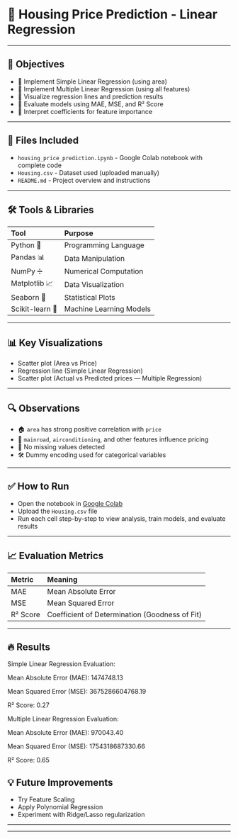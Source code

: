 # 🚀 Housing Price Prediction - Linear Regression

---

## 📌 Objectives

- 🔹 Implement Simple Linear Regression (using area)
- 🔹 Implement Multiple Linear Regression (using all features)
- 🔹 Visualize regression lines and prediction results
- 🔹 Evaluate models using MAE, MSE, and R² Score
- 🔹 Interpret coefficients for feature importance

---

## 📂 Files Included

- `housing_price_prediction.ipynb` - Google Colab notebook with complete code
- `Housing.csv` - Dataset used (uploaded manually)
- `README.md` - Project overview and instructions

---

## 🛠️ Tools & Libraries

| Tool | Purpose |
|:---|:---|
| Python 🐍 | Programming Language |
| Pandas 📊 | Data Manipulation |
| NumPy ➗ | Numerical Computation |
| Matplotlib 📈 | Data Visualization |
| Seaborn 🎨 | Statistical Plots |
| Scikit-learn 🤖 | Machine Learning Models |

---

## 📊 Key Visualizations

- Scatter plot (Area vs Price)
- Regression line (Simple Linear Regression)
- Scatter plot (Actual vs Predicted prices — Multiple Regression)

---

## 🔍 Observations

- 🏠 `area` has strong positive correlation with `price`
- 🌟 `mainroad`, `airconditioning`, and other features influence pricing
- 🚫 No missing values detected
- 🛠️ Dummy encoding used for categorical variables

---

## ✅ How to Run

- Open the notebook in [Google Colab](https://colab.research.google.com/)
- Upload the `Housing.csv` file
- Run each cell step-by-step to view analysis, train models, and evaluate results

---

## 📈 Evaluation Metrics

| Metric | Meaning |
|:---|:---|
| MAE | Mean Absolute Error |
| MSE | Mean Squared Error |
| R² Score | Coefficient of Determination (Goodness of Fit) |

---

## 🔥 Results 

Simple Linear Regression Evaluation:

Mean Absolute Error (MAE): 1474748.13

Mean Squared Error (MSE): 3675286604768.19

R² Score: 0.27

Multiple Linear Regression Evaluation:

Mean Absolute Error (MAE): 970043.40

Mean Squared Error (MSE): 1754318687330.66

R² Score: 0.65

## 💡 Future Improvements

- Try Feature Scaling
- Apply Polynomial Regression
- Experiment with Ridge/Lasso regularization

---



---
